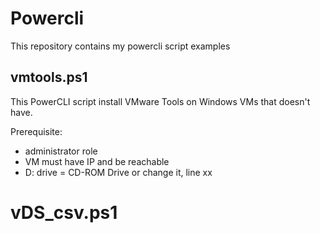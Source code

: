 # Powercli
This repository contains my powercli script examples

## vmtools.ps1
This PowerCLI script install VMware Tools on Windows VMs that doesn't have.

Prerequisite:
* administrator role
* VM must have IP and be reachable
* D: drive = CD-ROM Drive or change it, line xx


# vDS_csv.ps1
